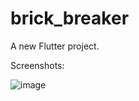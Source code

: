 # brick_breaker

A new Flutter project.

Screenshots:

![image](https://github.com/Lilyaliya/brick_breaker/assets/56444269/e75d179a-e42c-4016-878d-9e24c43010d2)

